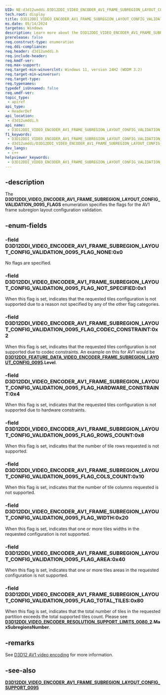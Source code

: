 ```yaml
---
UID: NE:d3d12umddi.D3D12DDI_VIDEO_ENCODER_AV1_FRAME_SUBREGION_LAYOUT_CONFIG_VALIDATION_0095_FLAGS
tech.root: display
title: D3D12DDI_VIDEO_ENCODER_AV1_FRAME_SUBREGION_LAYOUT_CONFIG_VALIDATION_0095_FLAGS
ms.date: 05/14/2024
targetos: Windows
description: Learn more about the D3D12DDI_VIDEO_ENCODER_AV1_FRAME_SUBREGION_LAYOUT_CONFIG_VALIDATION_0095_FLAGS enumeration.
prerelease: false
req.construct-type: enumeration
req.ddi-compliance: 
req.header: d3d12umddi.h
req.include-header: 
req.kmdf-ver: 
req.max-support: 
req.target-min-winverclnt: Windows 11, version 24H2 (WDDM 3.2)
req.target-min-winversvr: 
req.target-type: 
req.typenames: 
typedef_isUnnamed: false
req.umdf-ver: 
topic_type:
 - apiref
api_type:
 - HeaderDef
api_location:
 - d3d12umddi.h
api_name:
 - D3D12DDI_VIDEO_ENCODER_AV1_FRAME_SUBREGION_LAYOUT_CONFIG_VALIDATION_0095_FLAGS
f1_keywords:
 - D3D12DDI_VIDEO_ENCODER_AV1_FRAME_SUBREGION_LAYOUT_CONFIG_VALIDATION_0095_FLAGS
 - d3d12umddi/D3D12DDI_VIDEO_ENCODER_AV1_FRAME_SUBREGION_LAYOUT_CONFIG_VALIDATION_0095_FLAGS
dev_langs:
 - c++
helpviewer_keywords:
 - D3D12DDI_VIDEO_ENCODER_AV1_FRAME_SUBREGION_LAYOUT_CONFIG_VALIDATION_0095_FLAGS
---
```


## -description

The **D3D12DDI_VIDEO_ENCODER_AV1_FRAME_SUBREGION_LAYOUT_CONFIG_VALIDATION_0095_FLAGS** enumeration specifies the flags for the AV1 frame subregion layout configuration validation.

## -enum-fields

### -field D3D12DDI_VIDEO_ENCODER_AV1_FRAME_SUBREGION_LAYOUT_CONFIG_VALIDATION_0095_FLAG_NONE:0x0

No flags are specified.

### -field D3D12DDI_VIDEO_ENCODER_AV1_FRAME_SUBREGION_LAYOUT_CONFIG_VALIDATION_0095_FLAG_NOT_SPECIFIED:0x1

When this flag is set, indicates that the requested tiles configuration is not supported due to a reason not specified by any of the other flag categories.

### -field D3D12DDI_VIDEO_ENCODER_AV1_FRAME_SUBREGION_LAYOUT_CONFIG_VALIDATION_0095_FLAG_CODEC_CONSTRAINT:0x2

When this flag is set, indicates that the requested tiles configuration is not supported due to codec constraints. An example on this for AV1 would be [**D3D12DDI_FEATURE_DATA_VIDEO_ENCODER_FRAME_SUBREGION_LAYOUT_CONFIG_0095**](ns-d3d12umddi-d3d12ddi_feature_data_video_encoder_frame_subregion_layout_config_0095.md)**.Level**.

### -field D3D12DDI_VIDEO_ENCODER_AV1_FRAME_SUBREGION_LAYOUT_CONFIG_VALIDATION_0095_FLAG_HARDWARE_CONSTRAINT:0x4

When this flag is set, indicates that the requested tiles configuration is not supported due to hardware constraints.

### -field D3D12DDI_VIDEO_ENCODER_AV1_FRAME_SUBREGION_LAYOUT_CONFIG_VALIDATION_0095_FLAG_ROWS_COUNT:0x8

When this flag is set, indicates that the number of tile rows requested is not supported.

### -field D3D12DDI_VIDEO_ENCODER_AV1_FRAME_SUBREGION_LAYOUT_CONFIG_VALIDATION_0095_FLAG_COLS_COUNT:0x10

When this flag is set, indicates that the number of tile columns requested is not supported.

### -field D3D12DDI_VIDEO_ENCODER_AV1_FRAME_SUBREGION_LAYOUT_CONFIG_VALIDATION_0095_FLAG_WIDTH:0x20

When this flag is set, indicates that one or more tiles widths in the requested configuration is not supported.

### -field D3D12DDI_VIDEO_ENCODER_AV1_FRAME_SUBREGION_LAYOUT_CONFIG_VALIDATION_0095_FLAG_AREA:0x40

When this flag is set, indicates that one or more tiles areas in the requested configuration is not supported.

### -field D3D12DDI_VIDEO_ENCODER_AV1_FRAME_SUBREGION_LAYOUT_CONFIG_VALIDATION_0095_FLAG_TOTAL_TILES:0x80

When this flag is set, indicates that the total number of tiles in the requested partition exceeds the total supported tiles count. Please see [**D3D12DDI_VIDEO_ENCODER_RESOLUTION_SUPPORT_LIMITS_0080_2**](ns-d3d12umddi-d3d12ddi_video_encoder_resolution_support_limits_0080_2.md)**.MaxSubregionsNumber**.

## -remarks

See [D3D12 AV1 video encoding]((/windows-hardware/drivers/display/video-encoding-d3d12-av1)) for more information.

## -see-also

[**D3D12DDI_VIDEO_ENCODER_AV1_FRAME_SUBREGION_LAYOUT_CONFIG_SUPPORT_0095**](ns-d3d12umddi-d3d12ddi_video_encoder_av1_frame_subregion_layout_config_support_0095.md)
